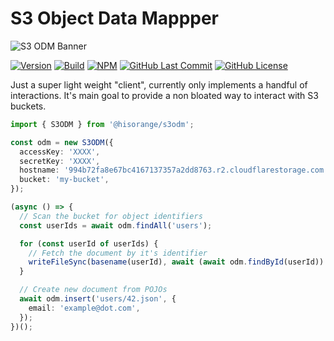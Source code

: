 # S3 Object Data Mappper

![S3 ODM Banner](https://user-images.githubusercontent.com/3441017/168467257-78a0448b-2a3c-426f-9c99-54b606bc7a1b.png)

[![Version](https://badge.fury.io/gh/hisorange%2Fs3odm.svg)](https://badge.fury.io/gh/hisorange%2Fs3odm)
[![Build](https://github.com/hisorange/s3odm/actions/workflows/ci.yml/badge.svg?branch=main)](https://github.com/hisorange/s3odm/actions/workflows/ci.yml)
[![NPM](https://img.shields.io/npm/dt/@hisorange/s3odm?label=NPM)](https://www.npmjs.com/package/@hisorange/s3odm)
[![GitHub Last Commit](https://img.shields.io/github/last-commit/hisorange/s3odm)](https://github.com/hisorange/s3odm/commits/main)
[![GitHub License](https://img.shields.io/github/license/hisorange/s3odm)](https://github.com/hisorange/s3odm/blob/main/LICENSE)

Just a super light weight "client", currently only implements a handful of interactions.
It's main goal to provide a non bloated way to interact with S3 buckets.

```typescript
import { S3ODM } from '@hisorange/s3odm';

const odm = new S3ODM({
  accessKey: 'XXXX',
  secretKey: 'XXXX',
  hostname: '994b72fa8e67bc4167137357a2dd8763.r2.cloudflarestorage.com',
  bucket: 'my-bucket',
});

(async () => {
  // Scan the bucket for object identifiers
  const userIds = await odm.findAll('users');

  for (const userId of userIds) {
    // Fetch the document by it's identifier
    writeFileSync(basename(userId), await (await odm.findById(userId)).json());
  }

  // Create new document from POJOs
  await odm.insert('users/42.json', {
    email: 'example@dot.com',
  });
})();
```
